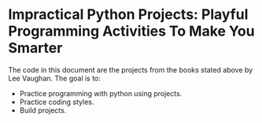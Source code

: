 # Impractical Python Projects: Playful Programming Activities To Make You Smarter

The code in this document are the projects from the books stated above by Lee Vaughan.
The goal is to:
- Practice programming with python using projects.
- Practice coding styles.
- Build projects.